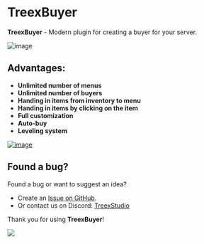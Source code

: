 # TreexBuyer

**TreexBuyer** - Modern plugin for creating a buyer for your server.

![image](https://github.com/user-attachments/assets/dcaa8ba8-c6f3-4265-b624-6cb1ddf2ab68)

## **Advantages:**

- **Unlimited number of menus**
- **Unlimited number of buyers**
- **Handing in items from inventory to menu**
- **Handing in items by clicking on the item**
- **Full customization**
- **Auto-buy**
- **Leveling system**

[![image](https://github.com/user-attachments/assets/fe789dba-1dbe-4b6d-88bc-a5b4c110a4ff)](https://mrjetbys-organization.gitbook.io/treexstudio/plugins/treexbuyer)


## Found a bug?

Found a bug or want to suggest an idea?
- Create an [Issue on GitHub](https://github.com/MrJetby/TreexBuyer2/issues).
- Or contact us on Discord: [TreexStudio](https://discord.gg/RcnDgRQVqY)

Thank you for using **TreexBuyer**!


[![](https://bstats.org/signatures/bukkit/TreexBuyer.svg)](https://bstats.org/plugin/bukkit/TreexBuyer/25141)
